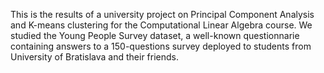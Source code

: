 This is the results of a university project on Principal Component Analysis and K-means clustering for the Computational Linear Algebra course. 
We studied the Young People Survey dataset, a well-known questionnarie containing answers to a 150-questions survey deployed to students from University of Bratislava and their friends.
